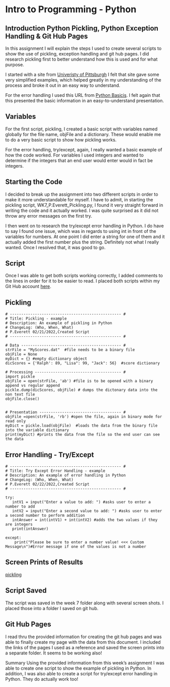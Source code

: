 # Intro to Programming - Python

## Introduction Python Pickling, Python Exception Handling & Git Hub Pages 
In this assignment I will explain the steps I used to create several scripts to show the use of pickling, exception handling and git hub pages. I did research pickling first to better understand how this is used and for what purpose. 

I started with a site from [Univeristy of Pittsburgh](https://sites.pitt.edu/~naraehan/python3/pickling.html)
I felt that site gave some very simplified examples, which helped greatly in my understanding of the process and broke it out in an easy way to understand. 

For the error handling I used this URL from [Python Basicis](https://pythonbasics.org/try-except/). I felt again that this presented the basic information in an easy-to-understand presentation. 

## Variables
For the first script, pickling, I created a basic script with variables named globally for the file name, objFile and a dictionary. These would enable me to do a very basic script to show how pickling works. 

For the error handling, try/except, again, I really wanted a basic example of how the code worked. For variables I used integers and wanted to determine if the integers that an end user would enter would in fact be integers. 

## Starting the Code 
I decided to break up the assignment into two different scripts in order to make it more understandable for myself. I have to admit, in starting the pickling script, WK7_P.Everett_Pickling.py, I found it very straight forward in writing the code and it actually worked. I was quite surprised as it did not throw any error messages on the first try. 

I then went on to research the try/except error handling in Python. I do have to say I found one issue, which was in regards to using int in front of the variables for numbers. At one point I did enter a string for one of them and it actually added the first number plus the string. Definitely not what I really wanted. Once I resolved that, it was good to go. 

## Script
Once I was able to get both scripts working correctly, I added comments to the lines in order for it to be easier to read. I placed both scripts within my Git Hub account [here](https://github.com/pme636/ITFnd100-Mod07). 


## Pickling
```
# ------------------------------------------------- #
# Title: Pickling - example
# Description: An example of pickling in Python
# ChangeLog: (Who, When, What)
# P.Everett 02/21/2022,Created Script
# ------------------------------------------------- #

# Data -------------------------------------------- #
strFile = "MyScores.dat"  #file needs to be a binary file
objFile = None
myDict = {} #empty dictionary object
dicScores = {'Ralph': 89, "Lisa": 99, "Jack": 56}  #score dictionary

# Processing -------------------------------------- #
import pickle
objFile = open(strFile, 'ab') #file is to be opened with a binary append vs regular append
pickle.dump(dicScores, objFile) # dumps the dictonary data into the non text file
objFile.close()


# Presentation ------------------------------------ #
objFile =open(strFile, 'rb') #open the file, again in binary mode for read only
myDict = pickle.load(objFile)  #loads the data from the binary file into the variable dictionary
print(myDict) #prints the data from the file so the end user can see the data
```

## Error Handling - Try/Except
```
# ------------------------------------------------- #
# Title: Try Except Error Handling - example
# Description: An example of error handling in Python
# ChangeLog: (Who, When, What)
# P.Everett 02/22/2022,Created Script
# ------------------------------------------------- #

try:
   intV1 = input("Enter a value to add: ") #asks user to enter a number to add
   intV2 = input("Enter a second value to add: ") #asks user to enter a second number to perform addition
   intAnswer = int(intV1) + int(intV2) #adds the two values if they are integers
   print(intAnswer)

except:
    print("Please be sure to enter a number value! <<< Custom Message\n")#Error message if one of the values is not a number

```
## Screen Prints of Results
[pickling](https://github.com/pme636/ITFnd100-Mod07/blob/main/docs/assets/PythonPickling.png)




## Script Saved
The script was saved in the week 7 folder along with several screen shots. I placed those into a folder I saved on git hub. 

## Git Hub Pages
I read thru the provided information for creating the git hub pages and was able to finally create my page with the data from this document. I included the links of the pages I used as a reference and saved the screen prints into a separate folder. It seems to be working also!



Summary
Using the provided information from this week’s assignment I was able to create one script to show the example of pickling in Python. In addition, I was also able to create a script for try/except error handling in Python. They do actually work too! 


